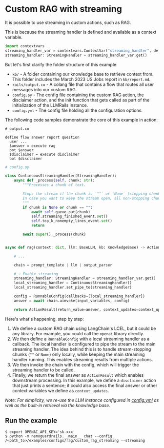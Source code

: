 # Custom RAG with streaming

It is possible to use streaming in custom actions, such as RAG.

This is because the streaming handler is defined and available as a context variable.

```python
import contextvars
streaming_handler_var = contextvars.ContextVar("streaming_handler", default=None)
streaming_handler: StreamingHandler = streaming_handler_var.get()
```

But let's first clarify the folder structure of this example:

- `kb/` - A folder containing our knowledge base to retrieve context from. This folder includes the March 2023 US Jobs
  report in `kb/report.md`.
- `rails/output.co` - A colang file that contains a flow that routes all user messages into our
  custom RAG.
- `config.py` - The config file containing the custom RAG action, the disclaimer action, and the init function that gets
  called as part of the initialization of the LLMRails instance.
- `config.yml` - The config file holding all the configuration options.

The following code samples demonstrate the core of this example in action:

```colang
# output.co

define flow answer report question
  user ...
  $answer = execute rag
  bot $answer
  $disclaimer = execute disclaimer
  bot $disclaimer
```

```python
# config.py

class ContinuousStreamingHandler(StreamingHandler):
    async def _process(self, chunk: str):
        """Processes a chunk of text.

        Stops the stream if the chunk is `""` or `None` (stopping chunks).
        In case you want to keep the stream open, all non-stopping chunks can be piped to a specified handler.
        """
        if chunk is None or chunk == "":
            await self.queue.put(chunk)
            self.streaming_finished_event.set()
            self.top_k_nonempty_lines_event.set()
            return

        await super()._process(chunk)


async def rag(context: dict, llm: BaseLLM, kb: KnowledgeBase) -> ActionResult:

    # ...

    chain = prompt_template | llm | output_parser

    # 💡 Enable streaming
    streaming_handler: StreamingHandler = streaming_handler_var.get()
    local_streaming_handler = ContinuousStreamingHandler()
    local_streaming_handler.set_pipe_to(streaming_handler)

    config = RunnableConfig(callbacks=[local_streaming_handler])
    answer = await chain.ainvoke(input_variables, config)

    return ActionResult(return_value=answer, context_updates=context_updates)
```

Here's what's happening, step by step:

1. We define a custom RAG chain using LangChain's LCEL, but it could be any library. For example, you could call the
   `openai` library directly.
2. We then define a `RunnableConfig` with a local streaming handler as a callback. The local handler is configured to
   pipe the stream to the main streaming handler. The idea behind this is to handle stream-stopping chunks (`""` or
   `None`) only locally, while keeping the main streaming handler running. This enables streaming results from multiple
   actions.
3. We then invoke the chain with the config, which will trigger the streaming handler to be called.
4. Finally, we return the final answer as `ActionResult` which enables downstream processing. In this example, we define
   a `disclaimer` action that just prints a sentence; it could also access the final answer or other context
   variables we define as `context_updates`.

_Note: For simplicity, we re-use the LLM instance configured in [config.yml](./config.yml) as well as the
built-in retrieval via the knowledge base._

## Run the example

```shell
$ export OPENAI_API_KEY='sk-xxx'
$ python -m nemoguardrails.__main__ chat --config /<path_to>/examples/configs/rag/custom_rag_streaming --streaming
```
